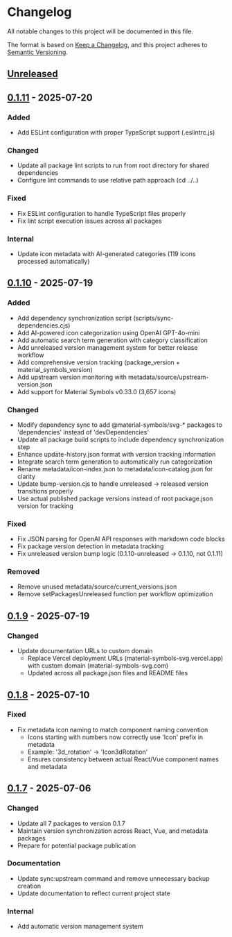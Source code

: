 # Changelog

All notable changes to this project will be documented in this file.

The format is based on [Keep a Changelog](https://keepachangelog.com/en/1.0.0/),
and this project adheres to [Semantic Versioning](https://semver.org/spec/v2.0.0.html).

## [Unreleased]

## [0.1.11] - 2025-07-20

### Added
- Add ESLint configuration with proper TypeScript support (.eslintrc.js)

### Changed
- Update all package lint scripts to run from root directory for shared dependencies
- Configure lint commands to use relative path approach (cd ../..)

### Fixed
- Fix ESLint configuration to handle TypeScript files properly
- Fix lint script execution issues across all packages

### Internal
- Update icon metadata with AI-generated categories (119 icons processed automatically)

## [0.1.10] - 2025-07-19

### Added
- Add dependency synchronization script (scripts/sync-dependencies.cjs)
- Add AI-powered icon categorization using OpenAI GPT-4o-mini
- Add automatic search term generation with category classification
- Add unreleased version management system for better release workflow
- Add comprehensive version tracking (package_version + material_symbols_version)
- Add upstream version monitoring with metadata/source/upstream-version.json
- Add support for Material Symbols v0.33.0 (3,657 icons)

### Changed
- Modify dependency sync to add @material-symbols/svg-* packages to 'dependencies' instead of 'devDependencies'
- Update all package build scripts to include dependency synchronization step
- Enhance update-history.json format with version tracking information
- Integrate search term generation to automatically run categorization
- Rename metadata/icon-index.json to metadata/icon-catalog.json for clarity
- Update bump-version.cjs to handle unreleased → released version transitions properly
- Use actual published package versions instead of root package.json version for tracking

### Fixed
- Fix JSON parsing for OpenAI API responses with markdown code blocks
- Fix package version detection in metadata tracking
- Fix unreleased version bump logic (0.1.10-unreleased → 0.1.10, not 0.1.11)

### Removed
- Remove unused metadata/source/current_versions.json
- Remove setPackagesUnreleased function per workflow optimization

## [0.1.9] - 2025-07-19

### Changed
- Update documentation URLs to custom domain
  - Replace Vercel deployment URLs (material-symbols-svg.vercel.app) with custom domain (material-symbols-svg.com)
  - Updated across all package.json files and README files

## [0.1.8] - 2025-07-10

### Fixed
- Fix metadata icon naming to match component naming convention
  - Icons starting with numbers now correctly use 'Icon' prefix in metadata
  - Example: '3d_rotation' → 'Icon3dRotation'
  - Ensures consistency between actual React/Vue component names and metadata

## [0.1.7] - 2025-07-06

### Changed
- Update all 7 packages to version 0.1.7
- Maintain version synchronization across React, Vue, and metadata packages
- Prepare for potential package publication

### Documentation
- Update sync:upstream command and remove unnecessary backup creation
- Update documentation to reflect current project state

### Internal
- Add automatic version management system

[Unreleased]: https://github.com/k-s-h-r/material-symbols-svg/compare/v0.1.11...HEAD
[0.1.11]: https://github.com/k-s-h-r/material-symbols-svg/compare/v0.1.10...v0.1.11
[0.1.10]: https://github.com/k-s-h-r/material-symbols-svg/compare/v0.1.9...v0.1.10
[0.1.9]: https://github.com/k-s-h-r/material-symbols-svg/compare/v0.1.8...v0.1.9
[0.1.8]: https://github.com/k-s-h-r/material-symbols-svg/compare/v0.1.7...v0.1.8
[0.1.7]: https://github.com/k-s-h-r/material-symbols-svg/releases/tag/v0.1.7